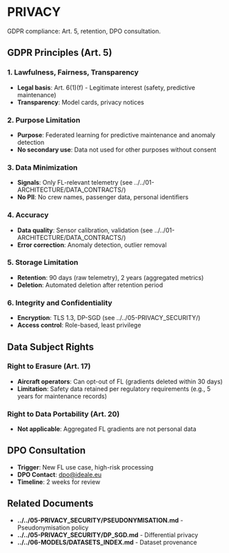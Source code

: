 # PRIVACY

GDPR compliance: Art. 5, retention, DPO consultation.

## GDPR Principles (Art. 5)

### 1. Lawfulness, Fairness, Transparency

- **Legal basis**: Art. 6(1)(f) - Legitimate interest (safety, predictive maintenance)
- **Transparency**: Model cards, privacy notices

### 2. Purpose Limitation

- **Purpose**: Federated learning for predictive maintenance and anomaly detection
- **No secondary use**: Data not used for other purposes without consent

### 3. Data Minimization

- **Signals**: Only FL-relevant telemetry (see ../../01-ARCHITECTURE/DATA_CONTRACTS/)
- **No PII**: No crew names, passenger data, personal identifiers

### 4. Accuracy

- **Data quality**: Sensor calibration, validation (see ../../01-ARCHITECTURE/DATA_CONTRACTS/)
- **Error correction**: Anomaly detection, outlier removal

### 5. Storage Limitation

- **Retention**: 90 days (raw telemetry), 2 years (aggregated metrics)
- **Deletion**: Automated deletion after retention period

### 6. Integrity and Confidentiality

- **Encryption**: TLS 1.3, DP-SGD (see ../../05-PRIVACY_SECURITY/)
- **Access control**: Role-based, least privilege

## Data Subject Rights

### Right to Erasure (Art. 17)

- **Aircraft operators**: Can opt-out of FL (gradients deleted within 30 days)
- **Limitation**: Safety data retained per regulatory requirements (e.g., 5 years for maintenance records)

### Right to Data Portability (Art. 20)

- **Not applicable**: Aggregated FL gradients are not personal data

## DPO Consultation

- **Trigger**: New FL use case, high-risk processing
- **DPO Contact**: dpo@ideale.eu
- **Timeline**: 2 weeks for review

## Related Documents

- **../../05-PRIVACY_SECURITY/PSEUDONYMISATION.md** - Pseudonymisation policy
- **../../05-PRIVACY_SECURITY/DP_SGD.md** - Differential privacy
- **../../06-MODELS/DATASETS_INDEX.md** - Dataset provenance
